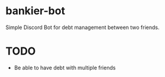 # bankier-bot
Simple Discord Bot for debt management between two friends. 

# TODO
- Be able to have debt with multiple friends
